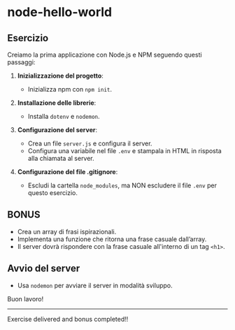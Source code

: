 # node-hello-world

## Esercizio

Creiamo la prima applicazione con Node.js e NPM seguendo questi passaggi:

1. **Inizializzazione del progetto**:
   - Inizializza npm con `npm init`.

2. **Installazione delle librerie**:
   - Installa `dotenv` e `nodemon`.

3. **Configurazione del server**:
   - Crea un file `server.js` e configura il server.
   - Configura una variabile nel file `.env` e stampala in HTML in risposta alla chiamata al server.

4. **Configurazione del file .gitignore**:
   - Escludi la cartella `node_modules`, ma NON escludere il file `.env` per questo esercizio.

## BONUS

- Crea un array di frasi ispirazionali.
- Implementa una funzione che ritorna una frase casuale dall’array.
- Il server dovrà rispondere con la frase casuale all'interno di un tag `<h1>`.

## Avvio del server

- Usa `nodemon` per avviare il server in modalità sviluppo.

Buon lavoro!

---

Exercise delivered and bonus completed!!